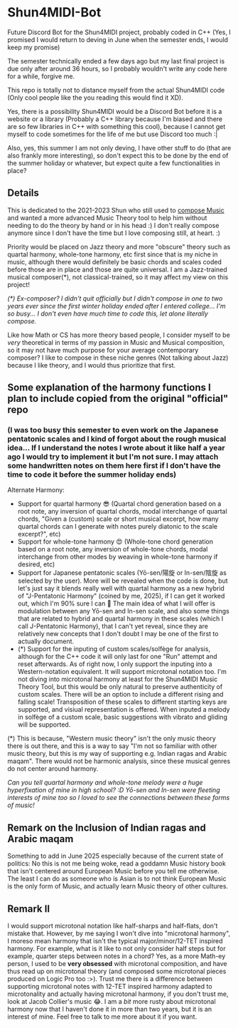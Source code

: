 # Shun4MIDI-Bot
Future Discord Bot for the Shun4MIDI project, probably coded in C++ (Yes, I promised I would return to deving in June when the semester ends, I would keep my promise)

The semester technically ended a few days ago but my last final project is due only after around 36 hours, so I probably wouldn't write any code here for a while, forgive me.

This repo is totally not to distance myself from the actual Shun4MIDI code (Only cool people like the you reading this would find it XD).

Yes, there is a possibility Shun4MIDI would be a Discord Bot before it is a website or a library (Probably a C++ library because I'm biased and there are so few libraries in C++ with something this cool), because I cannot get myself to code sometimes for the life of me but use Discord too much :|

Also, yes, this summer I am not only deving, I have other stuff to do (that are also frankly more interesting), so don't expect this to be done by the end of the summer holiday or whatever, but expect quite a few functionalities in place?

## Details
This is dedicated to the 2021-2023 Shun who still used to [compose Music](https://www.youtube.com/watch?v=fNU0zx5wI3Q) and wanted a more advanced Music Theory tool to help him without needing to do the theory by hand or in his head :) I don't really compose anymore since I don't have the time but I love composing still, at heart. :)

Priority would be placed on Jazz theory and more "obscure" theory such as quartal harmony, whole-tone harmony, etc first since that is my niche in music, although there would definitely be basic chords and scales coded before those are in place and those are quite universal. I am a Jazz-trained musical composer(*), not classical-trained, so it may affect my view on this project!

<i>(*) Ex-composer? I didn't quit officially but I didn't compose in one to two years ever since the first winter holiday ended after I entered college... I'm so busy... I don't even have much time to code this, let alone literally compose.</i>

Like how Math or CS has more theory based people, I consider myself to be *very* theoretical in terms of my passion in Music and Musical composition, so it may not have much purpose for your average contemporary composer? I like to compose in these niche genres (Not talking about Jazz) because I like theory, and I would thus prioritize that first.

## Some explanation of the harmony functions I plan to include copied from the original "official" repo 
### (I was too busy this semester to even work on the Japanese pentatonic scales and I kind of forgot about the rough musical idea... If I understand the notes I wrote about it like half a year ago I would try to implement it but I'm not sure. I may attach some handwritten notes on them here first if I don't have the time to code it before the summer holiday ends)

Alternate Harmony:
 - Support for quartal harmony 😎 (Quartal chord generation based on a root note, any inversion of quartal chords, modal interchange of quartal chords, "Given a (custom) scale or short musical excerpt, how many quartal chords can I generate with notes purely diatonic to the scale excerpt?", etc)
 - Support for whole-tone harmony 😍 (Whole-tone chord generation based on a root note, any inversion of whole-tone chords, modal interchange from other modes by weaving in whole-tone harmony if desired, etc)
 - Support for Japanese pentatonic scales (Yō-sen/陽旋 or In-sen/陰旋 as selected by the user). More will be revealed when the code is done, but let's just say it blends really well with quartal harmony as a new hybrid of "J-Pentatonic Harmony" (coined by me, 2025), if I can get it worked out, which I'm 90% sure I can 👀 The main idea of what I will offer is modulation between any Yō-sen and In-sen scale, and also some things that are related to hybrid and quartal harmony in these scales (which I call J-Pentatonic Harmony), that I can't yet reveal, since they are relatively new concepts that I don't doubt I may be one of the first to actually document.
 - (*) Support for the inputing of custom scales/solfège for analysis, although for the C++ code it will only last for one "Run" attempt and reset afterwards. As of right now, I only support the inputing into a Western-notation equivalent. It will support microtonal notation too. I'm not diving into microtonal harmony at least for the Shun4MIDI Music Theory Tool, but this would be only natural to preserve authenticity of custom scales. There will be an option to include a different rising and falling scale! Transposition of these scales to different starting keys are supported, and visiual representation is offered. When inputed a melody in solfège of a custom scale, basic suggestions with vibrato and gliding will be supported.

(*) This is because, "Western music theory" isn't the only music theory there is out there, and this is a way to say "I'm not so familiar with other music theory, but this is my way of supporting e.g. Indian ragas and Arabic maqam". There would not be harmonic analysis, since these musical genres do not center around harmony.

*Can you tell quartal harmony and whole-tone melody were a huge hyperfixation of mine in high school? :D Yō-sen and In-sen were fleeting interests of mine too so I loved to see the connections between these forms of music!*

## Remark on the Inclusion of Indian ragas and Arabic maqam
Something to add in June 2025 especially because of the current state of politics: No this is not me being woke, read a goddamn Music history book that isn't centered around European Music before you tell me otherwise. The least I can do as someone who is Asian is to not think European Music is the only form of Music, and actually learn Music theory of other cultures.

## Remark II
I would support microtonal notation like half-sharps and half-flats, don't mistake that. However, by me saying I won't dive into "microtonal harmony", I moreso mean harmony that isn't the typical major/minor/12-TET inspired harmony. For example, what is it like to not only consider half steps but for example, quarter steps between notes in a chord? Yes, as a more Math-ey person, I used to be **very obsessed** with microtonal composition, and have thus read up on microtonal theory (and composed some microtonal pieces produced on Logic Pro too :>). Trust me there is a difference between supporting microtonal notes with 12-TET inspired harmony adapted to microtonality and actually having microtonal harmony, if you don't trust me, look at Jacob Collier's music 😂. I am a *bit* more rusty about microtonal harmony now that I haven't done it in more than two years, but it is an interest of mine. Feel free to talk to me more about it if you want.
